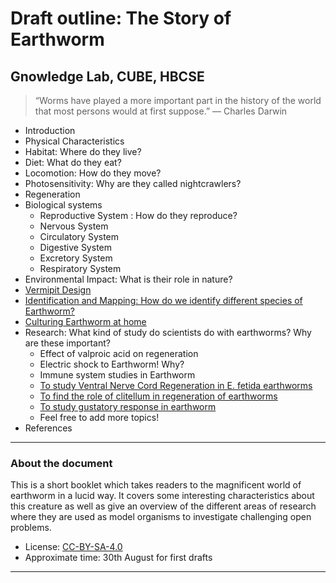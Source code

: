 # Draft outline: The Story of Earthworm

## Gnowledge Lab, CUBE, HBCSE

> “Worms have played a more important part in the history of the world that most persons would at first suppose.” — Charles Darwin

- Introduction
- Physical Characteristics
- Habitat: Where do they live?
- Diet: What do they eat?
- Locomotion: How do they move?
- Photosensitivity: Why are they called nightcrawlers?
- Regeneration
- Biological systems
  - Reproductive System : How do they reproduce?
  - Nervous System
  - Circulatory System
  - Digestive System
  - Excretory System
  - Respiratory System
- Environmental Impact: What is their role in nature?
- [Vermipit Design](./r2_vermpit.md)
- [Identification and Mapping: How do we identify different species of Earthworm?](./identification.md)
- [Culturing Earthworm at home](./culture.md)
- Research: What kind of study do scientists do with earthworms? Why are these important?
  - Effect of valproic acid on regeneration
  - Electric shock to Earthworm! Why?
  - Immune system studies in Earthworm
  - [To study Ventral Nerve Cord Regeneration in E. fetida earthworms](./r4_regeneration.md)
  - [To find the role of clitellum in regeneration of earthworms](./r5_roleOfClitellum.md)
  - [To study gustatory response in earthworm](./r6_gustatory.md)
  - Feel free to add more topics!
- References


---

### About the document

This is a short booklet which takes readers to the magnificent world of earthworm in a lucid way. It covers some interesting characteristics about this creature as well as give an overview of the different areas of research where they are used as model organisms to investigate challenging open problems. 

- License: [CC-BY-SA-4.0](https://creativecommons.org/licenses/by-sa/4.0/)
- Approximate time: 30th August for first drafts

---
